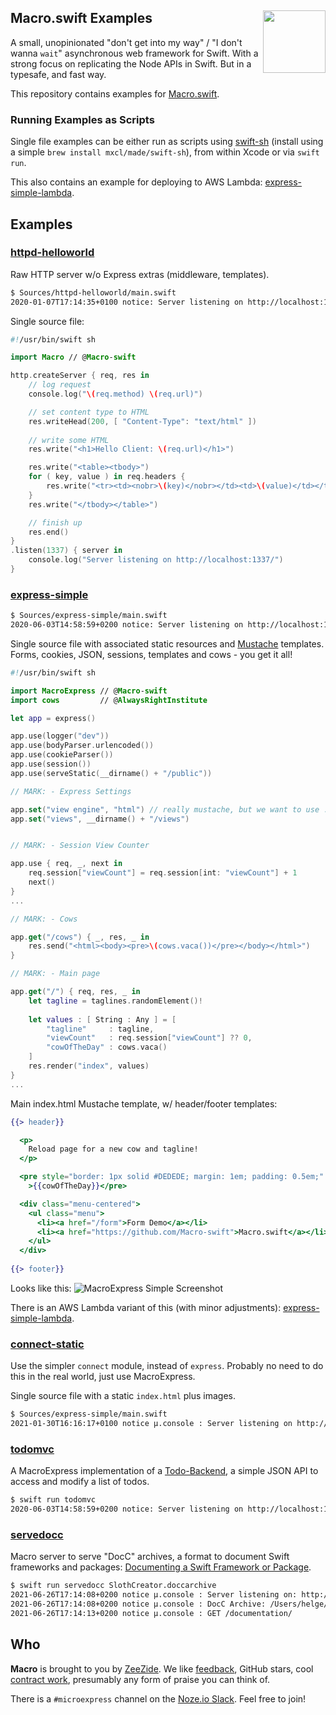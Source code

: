 <h2>Macro.swift Examples
  <img src="http://zeezide.com/img/macro/MacroExpressIcon128.png"
       align="right" width="100" height="100" />
</h2>

A small, unopinionated "don't get into my way" / "I don't wanna `wait`" 
asynchronous web framework for Swift.
With a strong focus on replicating the Node APIs in Swift.
But in a typesafe, and fast way.

This repository contains examples for
[Macro.swift](https://github.com/Macro-swift/Macro).

### Running Examples as Scripts

Single file examples can be either run as scripts using 
[swift-sh](https://github.com/mxcl/swift-sh)
(install using a simple `brew install mxcl/made/swift-sh`),
from within Xcode or via `swift run`.

This also contains an example for deploying to AWS Lambda:
[express-simple-lambda](Sources/express-simple-lambda/).


## Examples

### [httpd-helloworld](Sources/httpd-helloworld)

Raw HTTP server w/o Express extras (middleware, templates).

```bash
$ Sources/httpd-helloworld/main.swift
2020-01-07T17:14:35+0100 notice: Server listening on http://localhost:1337/
```

Single source file:
```swift
#!/usr/bin/swift sh

import Macro // @Macro-swift

http.createServer { req, res in
    // log request
    console.log("\(req.method) \(req.url)")

    // set content type to HTML
    res.writeHead(200, [ "Content-Type": "text/html" ])
    
    // write some HTML
    res.write("<h1>Hello Client: \(req.url)</h1>")

    res.write("<table><tbody>")
    for ( key, value ) in req.headers {
        res.write("<tr><td><nobr>\(key)</nobr></td><td>\(value)</td></tr>")
    }
    res.write("</tbody></table>")

    // finish up
    res.end()
}
.listen(1337) { server in
    console.log("Server listening on http://localhost:1337/")
}
```

### [express-simple](Sources/express-simple)

```bash
$ Sources/express-simple/main.swift
2020-06-03T14:58:59+0200 notice: Server listening on http://localhost:1337
```

Single source file with associated static resources and
[Mustache](https://github.com/AlwaysRightInstitute/mustache) 
templates. 
Forms, cookies, JSON, sessions, templates and cows - you get it all!

```swift
#!/usr/bin/swift sh

import MacroExpress // @Macro-swift
import cows         // @AlwaysRightInstitute

let app = express()

app.use(logger("dev"))
app.use(bodyParser.urlencoded())
app.use(cookieParser())
app.use(session())
app.use(serveStatic(__dirname() + "/public"))

// MARK: - Express Settings

app.set("view engine", "html") // really mustache, but we want to use .html
app.set("views", __dirname() + "/views")


// MARK: - Session View Counter

app.use { req, _, next in
    req.session["viewCount"] = req.session[int: "viewCount"] + 1
    next()
}
...

// MARK: - Cows

app.get("/cows") { _, res, _ in
    res.send("<html><body><pre>\(cows.vaca())</pre></body></html>")
}

// MARK: - Main page

app.get("/") { req, res, _ in
    let tagline = taglines.randomElement()!
  
    let values : [ String : Any ] = [
        "tagline"     : tagline,
        "viewCount"   : req.session["viewCount"] ?? 0,
        "cowOfTheDay" : cows.vaca()
    ]
    res.render("index", values)
}
...
```

Main index.html Mustache template, w/ header/footer templates:
```mustache
{{> header}}

  <p>
    Reload page for a new cow and tagline!
  </p>

  <pre style="border: 1px solid #DEDEDE; margin: 1em; padding: 0.5em;"
    >{{cowOfTheDay}}</pre>

  <div class="menu-centered">
    <ul class="menu">
      <li><a href="/form">Form Demo</a></li>
      <li><a href="https://github.com/Macro-swift">Macro.swift</a></li>
    </ul>
  </div>
    
{{> footer}}
```

Looks like this:
![MacroExpress Simple Screenshot](https://zeezide.de/img/macro/MacroExpressSimple.png)

There is an AWS Lambda variant of this (with minor adjustments):
[express-simple-lambda](Sources/express-simple-lambda/).

### [connect-static](Sources/connect-static)

Use the simpler `connect` module, instead of `express`. 
Probably no need to do this in the real world, just use MacroExpress.

Single source file with a static `index.html` plus images.

```bash
$ Sources/express-simple/main.swift
2021-01-30T16:16:17+0100 notice μ.console : Server listening on http://localhost:1337
```

### [todomvc](Sources/todomvc/)

A MacroExpress implementation of a [Todo-Backend](http://todobackend.com/), 
a simple JSON API to access and modify a list of todos.

```bash
$ swift run todomvc
2020-06-03T14:58:59+0200 notice: Server listening on http://localhost:1337
```

### [servedocc](Sources/servedocc/)

Macro server to serve "DocC" archives, a format to document Swift frameworks
and packages:
[Documenting a Swift Framework or Package](https://developer.apple.com/documentation/Xcode/documenting-a-swift-framework-or-package).

```bash
$ swift run servedocc SlothCreator.doccarchive
2021-06-26T17:14:08+0200 notice μ.console : Server listening on: http://localhost:1337/
2021-06-26T17:14:08+0200 notice μ.console : DocC Archive: /Users/helge/Downloads/SlothCreator.doccarchive
2021-06-26T17:14:13+0200 notice μ.console : GET /documentation/              200 - - 2   ms
```


## Who

**Macro** is brought to you by
[ZeeZide](http://zeezide.de).
We like 
[feedback](https://twitter.com/ar_institute), 
GitHub stars, 
cool [contract work](http://zeezide.com/en/services/services.html),
presumably any form of praise you can think of.

There is a `#microexpress` channel on the 
[Noze.io Slack](http://slack.noze.io/). Feel free to join!
